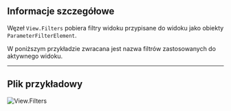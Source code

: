 ## Informacje szczegółowe
Węzeł `View.Filters` pobiera filtry widoku przypisane do widoku jako obiekty `ParameterFilterElement`.

W poniższym przykładzie zwracana jest nazwa filtrów zastosowanych do aktywnego widoku.
___
## Plik przykładowy

![View.Filters](./Revit.Elements.Views.View.Filters_img.jpg)
